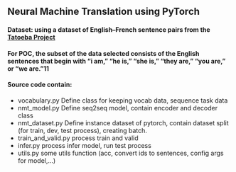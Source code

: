 ## Neural Machine Translation using PyTorch

#### Dataset: using a dataset of English–French sentence pairs from the [Tatoeba Project](http://www.manythings.org/anki/)

#### For POC, the subset of the data selected consists of the English sentences that begin with “i am,” “he is,” “she is,” “they are,” “you are,” or “we are.”11

#### Source code contain:
- vocabulary.py Define class for keeping vocab data, sequence task data
- nmt_model.py Define seq2seq model, contain encoder and decoder class
- nmt_dataset.py Define instance dataset of pytorch, contain dataset split (for train, dev, test process), creating batch.
- train_and_valid.py process train and valid
- infer.py process infer model, run test process
- utils.py some utils function (acc, convert ids to sentences, config args for model,...)